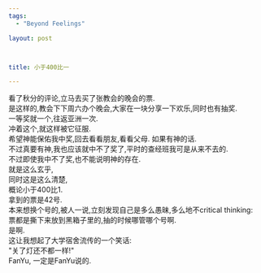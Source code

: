 ```yaml
--- 
tags: 
  - "Beyond Feelings"

layout: post



title: 小于400比一

---
```

<div id="msgcns!5F971C000415D85F!636" class="bvMsg">
<div>看了秋分的评论,立马去买了张教会的晚会的票.</div>
<div>是这样的,教会下下周六办个晚会,大家在一块分享一下欢乐,同时也有抽奖.</div>
<div>一等奖就一个,往返亚洲一次.</div>
<div>冲着这个,就这样被它征服.</div>
<div>希望神能保佑我中奖,回去看看朋友,看看父母. 如果有神的话.</div>
<div>不过真要有神,我也应该就中不了奖了,平时的查经班我可是从来不去的.</div>
<div>不过即使我中不了奖,也不能说明神的存在.</div>
<div>就是这么玄乎,</div>
<div>同时这是这么清楚,</div>
<div>概论小于400比1.</div>
<div>拿到的票是42号.</div>
<div>本来想换个号的,被人一说,立刻发现自己是多么愚昧,多么地不critical thinking:</div>
<div>票都是撕下来放到黑箱子里的,抽的时候哪管哪个号啊.</div>
<div>是啊.</div>
<div>这让我想起了大学宿舍流传的一个笑话:</div>
<div>"关了灯还不都一样!"</div>
<div>FanYu, 一定是FanYu说的.</div>
</div>

